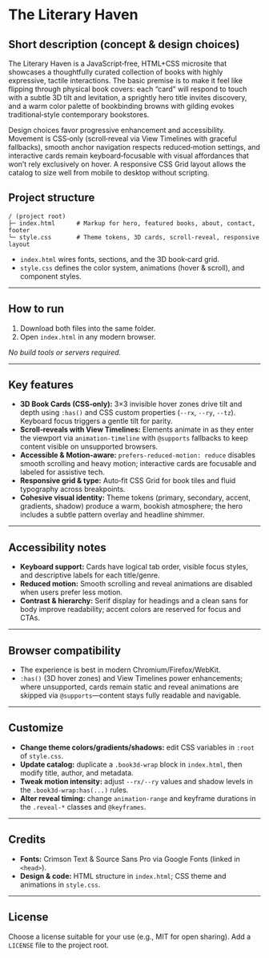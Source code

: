 # The Literary Haven

## Short description (concept & design choices)

The Literary Haven is a JavaScript‑free, HTML+CSS microsite that showcases a thoughtfully curated collection of books with highly expressive, tactile interactions. The basic premise is to make it feel like flipping through physical book covers: each “card” will respond to touch with a subtle 3D tilt and levitation, a sprightly hero title invites discovery, and a warm color palette of bookbinding browns with gilding evokes traditional‑style contemporary bookstores.

Design choices favor progressive enhancement and accessibility. Movement is CSS‑only (scroll‑reveal via View Timelines with graceful fallbacks), smooth anchor navigation respects reduced‑motion settings, and interactive cards remain keyboard‑focusable with visual affordances that won’t rely exclusively on hover. A responsive CSS Grid layout allows the catalog to size well from mobile to desktop without scripting.

## Project structure

```
/ (project root)
├─ index.html      # Markup for hero, featured books, about, contact, footer
└─ style.css       # Theme tokens, 3D cards, scroll‑reveal, responsive layout
```

* `index.html` wires fonts, sections, and the 3D book‑card grid.
* `style.css` defines the color system, animations (hover & scroll), and component styles.

---

## How to run

1. Download both files into the same folder.
2. Open `index.html` in any modern browser.

*No build tools or servers required.*

---

## Key features

* **3D Book Cards (CSS‑only):** 3×3 invisible hover zones drive tilt and depth using `:has()` and CSS custom properties (`--rx`, `--ry`, `--tz`). Keyboard focus triggers a gentle tilt for parity.
* **Scroll‑reveals with View Timelines:** Elements animate in as they enter the viewport via `animation-timeline` with `@supports` fallbacks to keep content visible on unsupported browsers.
* **Accessible & Motion‑aware:** `prefers-reduced-motion: reduce` disables smooth scrolling and heavy motion; interactive cards are focusable and labeled for assistive tech.
* **Responsive grid & type:** Auto‑fit CSS Grid for book tiles and fluid typography across breakpoints.
* **Cohesive visual identity:** Theme tokens (primary, secondary, accent, gradients, shadow) produce a warm, bookish atmosphere; the hero includes a subtle pattern overlay and headline shimmer.

---

## Accessibility notes

* **Keyboard support:** Cards have logical tab order, visible focus styles, and descriptive labels for each title/genre.
* **Reduced motion:** Smooth scrolling and reveal animations are disabled when users prefer less motion.
* **Contrast & hierarchy:** Serif display for headings and a clean sans for body improve readability; accent colors are reserved for focus and CTAs.

---

## Browser compatibility

* The experience is best in modern Chromium/Firefox/WebKit.
* `:has()` (3D hover zones) and View Timelines power enhancements; where unsupported, cards remain static and reveal animations are skipped via `@supports`—content stays fully readable and navigable.

---

## Customize

* **Change theme colors/gradients/shadows:** edit CSS variables in `:root` of `style.css`.
* **Update catalog:** duplicate a `.book3d-wrap` block in `index.html`, then modify title, author, and metadata.
* **Tweak motion intensity:** adjust `--rx/--ry` values and shadow levels in the `.book3d-wrap:has(...)` rules.
* **Alter reveal timing:** change `animation-range` and keyframe durations in the `.reveal-*` classes and `@keyframes`.

---

## Credits

* **Fonts:** Crimson Text & Source Sans Pro via Google Fonts (linked in `<head>`).
* **Design & code:** HTML structure in `index.html`; CSS theme and animations in `style.css`.

---

## License

Choose a license suitable for your use (e.g., MIT for open sharing). Add a `LICENSE` file to the project root.
